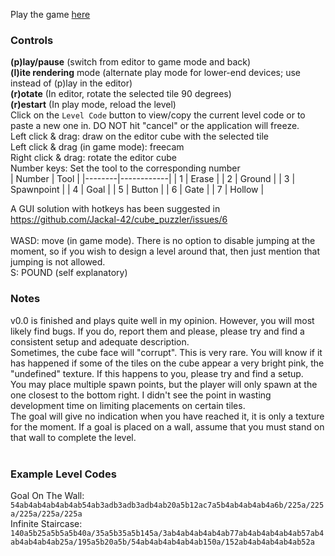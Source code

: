 Play the game [here](https://jackal-42.github.io/cube_puzzler/)

### Controls

**(p)lay/pause** (switch from editor to game mode and back)<br>
**(l)ite rendering** mode (alternate play mode for lower-end devices; use instead of (p)lay in the editor)<br>
**(r)otate** (In editor, rotate the selected tile 90 degrees)<br>
**(r)estart** (In play mode, reload the level)<br>
Click on the `Level Code` button to view/copy the current level code or to paste a new one in. DO NOT hit "cancel" or the application will freeze.
<br>
Left click & drag: draw on the editor cube with the selected tile<br>
Left click & drag (in game mode): freecam<br>
Right click & drag: rotate the editor cube<br>
Number keys: Set the tool to the corresponding number<br>
| Number | Tool       |
|--------|------------|
| 1      | Erase      |
| 2      | Ground     |
| 3      | Spawnpoint |
| 4      | Goal       |
| 5      | Button     |
| 6      | Gate       |
| 7      | Hollow     |

A GUI solution with hotkeys has been suggested in https://github.com/Jackal-42/cube_puzzler/issues/6 <br>
<br>
WASD: move (in game mode). There is no option to disable jumping at the moment, so if you wish to design a level around that, then just mention that jumping is not allowed.<br>
S: POUND (self explanatory)
<br>
### Notes
v0.0 is finished and plays quite well in my opinion. However, you will most likely find bugs. If you do, report them and please, please try and find a consistent setup and adequate description.<br>
Sometimes, the cube face will "corrupt". This is very rare. You will know if it has happened if some of the tiles on the cube appear a very bright pink, the "undefined" texture. If this happens to you, please try and find a setup.<br>
You may place multiple spawn points, but the player will only spawn at the one closest to the bottom right. I didn't see the point in wasting development time on limiting placements on certain tiles.<br>
The goal will give no indication when you have reached it, it is only a texture for the moment. If a goal is placed on a wall, assume that you must stand on that wall to complete the level.<br>
<br>
### Example Level Codes
Goal On The Wall:<br> ```54ab4ab4ab4ab4ab54ab3adb3adb3adb4ab20a5b12ac7a5b4ab4ab4ab4a6b/225a/225a/225a/225a/225a```<br>
Infinite Staircase:<br> ```140a5b25a5b5a5b40a/35a5b35a5b145a/3ab4ab4ab4ab4ab77ab4ab4ab4ab4ab57ab4ab4ab4ab4ab25a/195a5b20a5b/54ab4ab4ab4ab4ab150a/152ab4ab4ab4ab4ab52a```<br>
